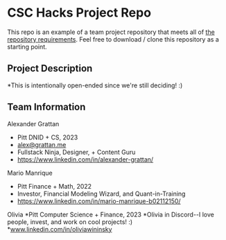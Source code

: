 # CSC Hacks Project Repo

This repo is an example of a team project repository that meets all of [the repository requirements](https://www.notion.so/CSC-Hacks-901a62e005c8494fa342e0cc738101ad#da206965e3ed497f9bd6c1ceebd4fac9). Feel free to download / clone this repository as a starting point.

## Project Description
*This is intentionally open-ended since we're still deciding! :)

## Team Information
Alexander Grattan
* Pitt DNID + CS, 2023
* alex@grattan.me
* Fullstack Ninja, Designer, + Content Guru
* https://www.linkedin.com/in/alexander-grattan/

Mario Manrique
* Pitt Finance + Math, 2022
* Investor, Financial Modeling Wizard, and Quant-in-Training
* https://www.linkedin.com/in/mario-manrique-b02112150/


Olivia
*Pitt Computer Science + Finance, 2023
*Olivia in Discord--I love people, invest, and work on cool projects! :)
*www.linkedin.com/in/oliviawininsky
